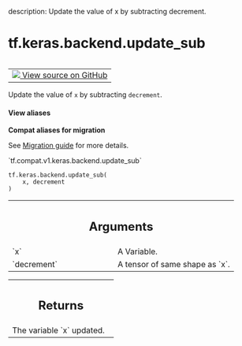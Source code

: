description: Update the value of x by subtracting decrement.

<div itemscope itemtype="http://developers.google.com/ReferenceObject">
<meta itemprop="name" content="tf.keras.backend.update_sub" />
<meta itemprop="path" content="Stable" />
</div>

# tf.keras.backend.update_sub

<!-- Insert buttons and diff -->

<table class="tfo-notebook-buttons tfo-api nocontent" align="left">
<td>
  <a target="_blank" href="https://github.com/tensorflow/tensorflow/blob/r2.2/tensorflow/python/keras/backend.py#L1605-L1616">
    <img src="https://www.tensorflow.org/images/GitHub-Mark-32px.png" />
    View source on GitHub
  </a>
</td>
</table>



Update the value of `x` by subtracting `decrement`.

<section class="expandable">
  <h4 class="showalways">View aliases</h4>
  <p>
<b>Compat aliases for migration</b>
<p>See
<a href="https://www.tensorflow.org/guide/migrate">Migration guide</a> for
more details.</p>
<p>`tf.compat.v1.keras.backend.update_sub`</p>
</p>
</section>

<pre class="devsite-click-to-copy prettyprint lang-py tfo-signature-link">
<code>tf.keras.backend.update_sub(
    x, decrement
)
</code></pre>



<!-- Placeholder for "Used in" -->


<!-- Tabular view -->
 <table class="responsive fixed orange">
<colgroup><col width="214px"><col></colgroup>
<tr><th colspan="2"><h2 class="add-link">Arguments</h2></th></tr>

<tr>
<td>
`x`
</td>
<td>
A Variable.
</td>
</tr><tr>
<td>
`decrement`
</td>
<td>
A tensor of same shape as `x`.
</td>
</tr>
</table>



<!-- Tabular view -->
 <table class="responsive fixed orange">
<colgroup><col width="214px"><col></colgroup>
<tr><th colspan="2"><h2 class="add-link">Returns</h2></th></tr>
<tr class="alt">
<td colspan="2">
The variable `x` updated.
</td>
</tr>

</table>

